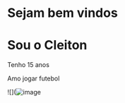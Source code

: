 # Sejam bem vindos

# Sou o Cleiton
Tenho 15 anos

Amo jogar futebol

![](![image](https://github.com/Dawx12/cleiton/assets/161729846/42d68374-86df-4c60-aca4-23874b507d97)


